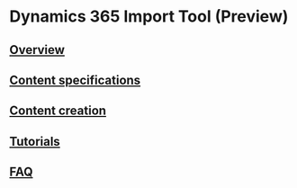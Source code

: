 # Dynamics 365 Import Tool (Preview)
## [Overview](index.md)
## [Content specifications](content-specifications.md)
## [Content creation](content-creation.md)
## [Tutorials](tutorials.md)
## [FAQ](faq.md)
